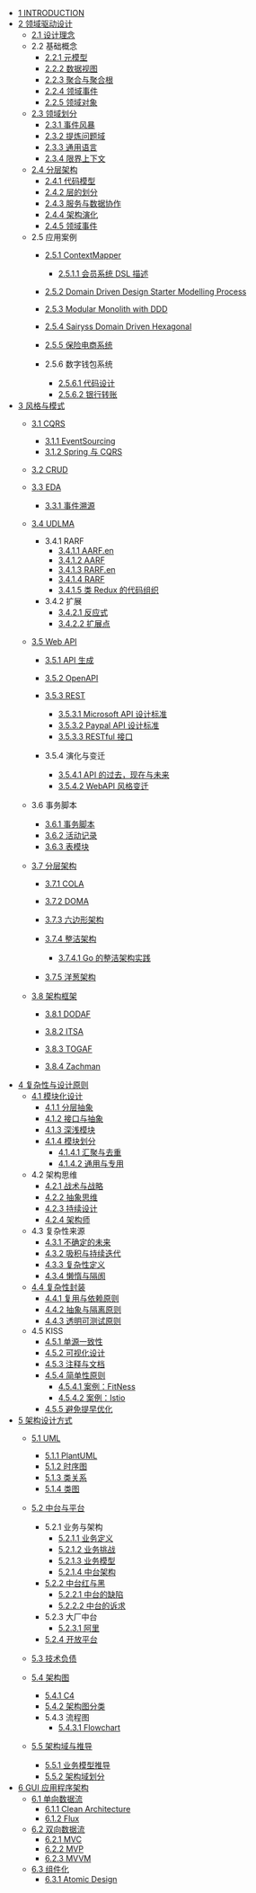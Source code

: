   - [1 INTRODUCTION](/INTRODUCTION.md)
  - [2 领域驱动设计](/领域驱动设计/README.md)
    - [2.1 设计理念](/领域驱动设计/设计理念.md)
    - 2.2 基础概念
      - [2.2.1 元模型](/领域驱动设计/基础概念/元模型.md)
      - [2.2.2 数据视图](/领域驱动设计/基础概念/数据视图.md)
      - [2.2.3 聚合与聚合根](/领域驱动设计/基础概念/聚合与聚合根.md)
      - [2.2.4 领域事件](/领域驱动设计/基础概念/领域事件.md)
      - [2.2.5 领域对象](/领域驱动设计/基础概念/领域对象.md)
    - [2.3 领域划分](/领域驱动设计/领域划分/README.md)
      - [2.3.1 事件风暴](/领域驱动设计/领域划分/事件风暴.md)
      - [2.3.2 提炼问题域](/领域驱动设计/领域划分/提炼问题域.md)
      - [2.3.3 通用语言](/领域驱动设计/领域划分/通用语言.md)
      - [2.3.4 限界上下文](/领域驱动设计/领域划分/限界上下文.md)
    - [2.4 分层架构](/领域驱动设计/分层架构/README.md)
      - [2.4.1 代码模型](/领域驱动设计/分层架构/代码模型.md)
      - [2.4.2 层的划分](/领域驱动设计/分层架构/层的划分.md)
      - [2.4.3 服务与数据协作](/领域驱动设计/分层架构/服务与数据协作.md)
      - [2.4.4 架构演化](/领域驱动设计/分层架构/架构演化.md)
      - [2.4.5 领域事件](/领域驱动设计/分层架构/领域事件.md)
    - 2.5 应用案例
      - [2.5.1 ContextMapper](/领域驱动设计/应用案例/ContextMapper/README.md)
        - [2.5.1.1 会员系统 DSL 描述](/领域驱动设计/应用案例/ContextMapper/会员系统%20DSL%20描述.md)
      - [2.5.2 Domain Driven Design Starter Modelling Process](/领域驱动设计/应用案例/Domain-Driven%20Design%20Starter%20Modelling%20Process/README.md)
        
      - [2.5.3 Modular Monolith with DDD](/领域驱动设计/应用案例/Modular%20Monolith%20with%20DDD/README.md)
        
      - [2.5.4 Sairyss Domain Driven Hexagonal](/领域驱动设计/应用案例/Sairyss%20Domain%20Driven%20Hexagonal/README.md)
        
      - [2.5.5 保险电商系统](/领域驱动设计/应用案例/保险电商系统/README.md)
        
      - 2.5.6 数字钱包系统
        - [2.5.6.1 代码设计](/领域驱动设计/应用案例/数字钱包系统/代码设计.md)
        - [2.5.6.2 银行转账](/领域驱动设计/应用案例/数字钱包系统/银行转账.md)
  - [3 风格与模式](/风格与模式/README.md)
    - [3.1 CQRS](/风格与模式/CQRS/README.md)
      - [3.1.1 EventSourcing](/风格与模式/CQRS/EventSourcing.md)
      - [3.1.2 Spring 与 CQRS](/风格与模式/CQRS/Spring%20与%20CQRS.md)
    - [3.2 CRUD](/风格与模式/CRUD/README.md)
      
    - [3.3 EDA](/风格与模式/EDA/README.md)
      - [3.3.1 事件溯源](/风格与模式/EDA/事件溯源.md)
    - [3.4 UDLMA](/风格与模式/UDLMA/README.md)
      - 3.4.1 RARF
        - [3.4.1.1 AARF.en](/风格与模式/UDLMA/RARF/AARF.en.md)
        - [3.4.1.2 AARF](/风格与模式/UDLMA/RARF/AARF.md)
        - [3.4.1.3 RARF.en](/风格与模式/UDLMA/RARF/RARF.en.md)
        - [3.4.1.4 RARF](/风格与模式/UDLMA/RARF/RARF.md)
        - [3.4.1.5 类 Redux 的代码组织](/风格与模式/UDLMA/RARF/类%20Redux%20的代码组织.md)
      - 3.4.2 扩展
        - [3.4.2.1 反应式](/风格与模式/UDLMA/扩展/反应式.md)
        - [3.4.2.2 扩展点](/风格与模式/UDLMA/扩展/扩展点.md)
    - [3.5 Web API](/风格与模式/Web%20API/README.md)
      - [3.5.1 API 生成](/风格与模式/Web%20API/API%20生成/README.md)
        
      - [3.5.2 OpenAPI](/风格与模式/Web%20API/OpenAPI/README.md)
        
      - [3.5.3 REST](/风格与模式/Web%20API/REST/README.md)
        - [3.5.3.1 Microsoft API 设计标准](/风格与模式/Web%20API/REST/Microsoft%20API%20设计标准.md)
        - [3.5.3.2 Paypal API 设计标准](/风格与模式/Web%20API/REST/Paypal%20API%20设计标准.md)
        - [3.5.3.3 RESTful 接口](/风格与模式/Web%20API/REST/RESTful%20接口.md)
      - 3.5.4 演化与变迁
        - [3.5.4.1 API 的过去，现在与未来](/风格与模式/Web%20API/演化与变迁/API%20的过去，现在与未来.md)
        - [3.5.4.2 WebAPI 风格变迁](/风格与模式/Web%20API/演化与变迁/WebAPI%20风格变迁.md)
    - 3.6 事务脚本
      - [3.6.1 事务脚本](/风格与模式/事务脚本/事务脚本.md)
      - [3.6.2 活动记录](/风格与模式/事务脚本/活动记录.md)
      - [3.6.3 表模块](/风格与模式/事务脚本/表模块.md)
    - [3.7 分层架构](/风格与模式/分层架构/README.md)
      - [3.7.1 COLA](/风格与模式/分层架构/COLA/README.md)
        
      - [3.7.2 DOMA](/风格与模式/分层架构/DOMA/README.md)
        
      - [3.7.3 六边形架构](/风格与模式/分层架构/六边形架构/README.md)
        
      - [3.7.4 整洁架构](/风格与模式/分层架构/整洁架构/README.md)
        - [3.7.4.1 Go 的整洁架构实践](/风格与模式/分层架构/整洁架构/Go%20的整洁架构实践.md)
      - [3.7.5 洋葱架构](/风格与模式/分层架构/洋葱架构/README.md)
        
    - [3.8 架构框架](/风格与模式/架构框架/README.md)
      - [3.8.1 DODAF](/风格与模式/架构框架/DODAF.md)
      - [3.8.2 ITSA](/风格与模式/架构框架/ITSA.md)
      - [3.8.3 TOGAF](/风格与模式/架构框架/TOGAF/README.md)
        
      - [3.8.4 Zachman](/风格与模式/架构框架/Zachman.md)
  - [4 复杂性与设计原则](/复杂性与设计原则/README.md)
    - [4.1 模块化设计](/复杂性与设计原则/模块化设计/README.md)
      - [4.1.1 分层抽象](/复杂性与设计原则/模块化设计/分层抽象.md)
      - [4.1.2 接口与抽象](/复杂性与设计原则/模块化设计/接口与抽象.md)
      - [4.1.3 深浅模块](/复杂性与设计原则/模块化设计/深浅模块.md)
      - [4.1.4 模块划分](/复杂性与设计原则/模块化设计/模块划分/README.md)
        - [4.1.4.1 汇聚与去重](/复杂性与设计原则/模块化设计/模块划分/汇聚与去重.md)
        - [4.1.4.2 通用与专用](/复杂性与设计原则/模块化设计/模块划分/通用与专用.md)
    - 4.2 架构思维
      - [4.2.1 战术与战略](/复杂性与设计原则/架构思维/战术与战略.md)
      - [4.2.2 抽象思维](/复杂性与设计原则/架构思维/抽象思维.md)
      - [4.2.3 持续设计](/复杂性与设计原则/架构思维/持续设计.md)
      - [4.2.4 架构师](/复杂性与设计原则/架构思维/架构师.md)
    - 4.3 复杂性来源
      - [4.3.1 不确定的未来](/复杂性与设计原则/复杂性来源/不确定的未来.md)
      - [4.3.2 吸积与持续迭代](/复杂性与设计原则/复杂性来源/吸积与持续迭代.md)
      - [4.3.3 复杂性定义](/复杂性与设计原则/复杂性来源/复杂性定义.md)
      - [4.3.4 懒惰与隔阂](/复杂性与设计原则/复杂性来源/懒惰与隔阂.md)
    - [4.4 复杂性封装](/复杂性与设计原则/复杂性封装/README.md)
      - [4.4.1 复用与依赖原则](/复杂性与设计原则/复杂性封装/复用与依赖原则.md)
      - [4.4.2 抽象与隔离原则](/复杂性与设计原则/复杂性封装/抽象与隔离原则.md)
      - [4.4.3 透明可测试原则](/复杂性与设计原则/复杂性封装/透明可测试原则.md)
    - 4.5 KISS
      - [4.5.1 单源一致性](/复杂性与设计原则/KISS/单源一致性.md)
      - [4.5.2 可视化设计](/复杂性与设计原则/KISS/可视化设计.md)
      - [4.5.3 注释与文档](/复杂性与设计原则/KISS/注释与文档.md)
      - [4.5.4 简单性原则](/复杂性与设计原则/KISS/简单性原则/README.md)
        - [4.5.4.1 案例：FitNess](/复杂性与设计原则/KISS/简单性原则/案例：FitNess.md)
        - [4.5.4.2 案例：Istio](/复杂性与设计原则/KISS/简单性原则/案例：Istio.md)
      - [4.5.5 避免提早优化](/复杂性与设计原则/KISS/避免提早优化.md)
  - [5 架构设计方式](/架构设计方式/README.md)
    - [5.1 UML](/架构设计方式/UML/README.md)
      - [5.1.1 PlantUML](/架构设计方式/UML/PlantUML.md)
      - [5.1.2 时序图](/架构设计方式/UML/时序图.md)
      - [5.1.3 类关系](/架构设计方式/UML/类关系.md)
      - [5.1.4 类图](/架构设计方式/UML/类图.md)
    - [5.2 中台与平台](/架构设计方式/中台与平台/README.md)
      - 5.2.1 业务与架构
        - [5.2.1.1 业务定义](/架构设计方式/中台与平台/业务与架构/业务定义.md)
        - [5.2.1.2 业务挑战](/架构设计方式/中台与平台/业务与架构/业务挑战.md)
        - [5.2.1.3 业务模型](/架构设计方式/中台与平台/业务与架构/业务模型.md)
        - [5.2.1.4 中台架构](/架构设计方式/中台与平台/业务与架构/中台架构.md)
      - [5.2.2 中台红与黑](/架构设计方式/中台与平台/中台红与黑/README.md)
        - [5.2.2.1 中台的缺陷](/架构设计方式/中台与平台/中台红与黑/中台的缺陷.md)
        - [5.2.2.2 中台的诉求](/架构设计方式/中台与平台/中台红与黑/中台的诉求.md)
      - 5.2.3 大厂中台
        - [5.2.3.1 阿里](/架构设计方式/中台与平台/大厂中台/阿里.md)
      - [5.2.4 开放平台](/架构设计方式/中台与平台/开放平台/README.md)
        
    - [5.3 技术负债](/架构设计方式/技术负债/README.md)
      
    - [5.4 架构图](/架构设计方式/架构图/README.md)
      - [5.4.1 C4](/架构设计方式/架构图/C4.md)
      - [5.4.2 架构图分类](/架构设计方式/架构图/架构图分类.md)
      - 5.4.3 流程图
        - [5.4.3.1 Flowchart](/架构设计方式/架构图/流程图/Flowchart.md)
    - [5.5 架构域与推导](/架构设计方式/架构域与推导/README.md)
      - [5.5.1 业务模型推导](/架构设计方式/架构域与推导/业务模型推导.md)
      - [5.5.2 架构域划分](/架构设计方式/架构域与推导/架构域划分.md)
  - [6 GUI 应用程序架构](/GUI%20应用程序架构/README.md)
    - [6.1 单向数据流](/GUI%20应用程序架构/单向数据流/README.md)
      - [6.1.1 Clean Architecture](/GUI%20应用程序架构/单向数据流/Clean%20Architecture.md)
      - [6.1.2 Flux](/GUI%20应用程序架构/单向数据流/Flux.md)
    - [6.2 双向数据流](/GUI%20应用程序架构/双向数据流/README.md)
      - [6.2.1 MVC](/GUI%20应用程序架构/双向数据流/MVC.md)
      - [6.2.2 MVP](/GUI%20应用程序架构/双向数据流/MVP.md)
      - [6.2.3 MVVM](/GUI%20应用程序架构/双向数据流/MVVM.md)
    - [6.3 组件化](/GUI%20应用程序架构/组件化/README.md)
      - [6.3.1 Atomic Design](/GUI%20应用程序架构/组件化/Atomic%20Design.md)